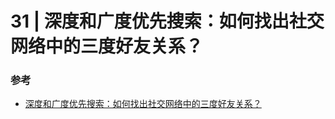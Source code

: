 # 31 | 深度和广度优先搜索：如何找出社交网络中的三度好友关系？

### 参考

* [深度和广度优先搜索：如何找出社交网络中的三度好友关系？](https://time.geekbang.org/column/article/70891)

